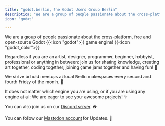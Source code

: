 ```yaml
---
title: "godot.berlin, the Godot Users Group Berlin"
description: "We are a group of people passionate about the cross-platform, free and open-source Godot game engine."
icon: "godot"

---
```


We are a group of people passionate about the cross-platform, free and open-source Godot {{<icon "godot">}} game engine! {{<icon "godot_color">}}

Regardless if you are an artist, designer, programmer, beginner, hobbyist, professional or anything in between: join us for sharing knowledge, creating art together, coding together, joining game jams together and having fun! 🚀

We strive to hold meetups at local Berlin makespaces every second and fourth Friday of the month. 🌳

It does not matter which engine you are using, or if you are using any engine at all: We are eager to see your awesome projects! ✨

You can also join us on our [Discord server](https://discord.gg/dqg7TxMRH9). ☎️

You can follow our [Mastodon account](https://mastodon.gamedev.place/@GodotUserGroupBerlin) for Updates. 📣
